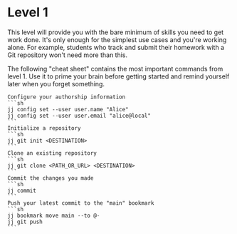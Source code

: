# Level 1

This level will provide you with the bare minimum of skills you need to get work done.
It's only enough for the simplest use cases and you're working alone.
For example, students who track and submit their homework with a Git repository won't need more than this. 

The following "cheat sheet" contains the most important commands from level 1.
Use it to prime your brain before getting started and remind yourself later when you forget something.

````admonish info title="cheat sheet"
Configure your authorship information
```sh
jj config set --user user.name "Alice"
jj config set --user user.email "alice@local"
```
Initialize a repository
```sh
jj git init <DESTINATION>
```
Clone an existing repository
```sh
jj git clone <PATH_OR_URL> <DESTINATION>
```
Commit the changes you made
```sh
jj commit
```
Push your latest commit to the "main" bookmark
```sh
jj bookmark move main --to @-
jj git push
```
````
